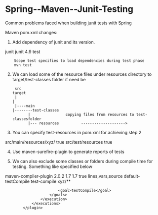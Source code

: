 Spring--Maven--Junit-Testing
============================

Common problems faced when building junit tests with Spring

Maven pom.xml changes:

1) Add dependency of junit and its version. 

<dependency>
			<groupId>junit</groupId>
			<artifactId>junit</artifactId>
			<version>4.9</version>
			<scope>test</scope>
		</dependency>
		
		Scope test specifies to load dependencies during test phase 
		mvn test
		
2) We can load some of the resource files under resources directory to target/test-classes folder if need be
		
		
		src                                                                       target
		|                                                                           |
		|----main                                                                   |--------test-classes
		      |                copying files from resources to test-classesfolder                                                   
		      |--- resources          -------------------->            
		      
		      
3) You can specify test-resources in pom.xml for achieving step 2

<testResources>
			<testResource>
				<directory>src/main/resources/xyz/</directory>
				<filtering>true</filtering>
			</testResource>
			<testResource>
				<directory>src/test/resources</directory>
				<filtering>true</filtering>
			</testResource>
		</testResources>
		
4) Use maven-surefire-plugin to generate reports of tests

5) We can also exclude some classes or folders during compile time for testing. Something like specified below

<plugin>
				<artifactId>maven-compiler-plugin</artifactId>
				<version>2.0.2</version>
				<configuration>
					<source>1.7</source>
					<target>1.7</target>
					<debug>true</debug>
					<debuglevel>lines,vars,source</debuglevel>
				</configuration>
				<executions>
					<execution>
						<id>default-testCompile</id>
						<phase>test-compile</phase>
						<configuration>
							<excludes>
								<exclude>xyz/**</exclude>
							</excludes>
						</configuration>
						<goals>

							<goal>testCompile</goal>
						</goals>
					</execution>
				</executions>
			</plugin>

